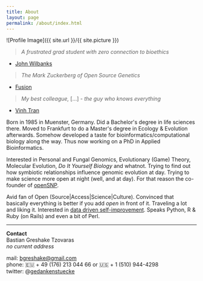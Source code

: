 ```yaml
---
title: About
layout: page
permalink: /about/index.html
---
```

<style>
img { width: 50%; margin: 0 auto; display: block; }
</style>

![Profile Image]({{ site.url }}/{{ site.picture }})

> *A frustrated grad student with zero connection to bioethics*

- [John Wilbanks](http://www.twitter.com/wilbanks)

> *The Mark Zuckerberg of Open Source Genetics*

- [Fusion](http://fusion.net/story/47945/this-guy-is-the-mark-zuckerberg-of-open-source-genetics/)

> *My best colleague,* […] *- the guy who knows everything*

- [Vinh Tran](https://trvinh.github.io/2017/04/20/how-i-met-r/)

Born in 1985 in Muenster, Germany. Did a Bachelor's degree in life sciences there. Moved to Frankfurt to do a Master's degree in Ecology & Evolution afterwards. Somehow developed a taste for bioinformatics/computational biology along the way. Thus now working on a PhD in Applied Bioinformatics.

Interested in Personal and Fungal Genomics, Evolutionary \(Game\) Theory, Molecular Evolution, *Do It Yourself Biology* and whatnot. Trying to find out how symbiotic relationships influence genomic evolution  at day. Trying to make science more open at night (well, and at day). For that reason the co-founder of [openSNP](https://opensnp.org).

Avid fan of Open \(Source\|Access\|Science\|Culture\). Convinced that basically everything is better if you add *open* in front of it. Traveling a lot and liking it. Interested in [data driven self-improvement](/quantifiedself/). Speaks Python, R & Ruby (on Rails) and even a bit of Perl.

---

**Contact**<br/>
Bastian Greshake Tzovaras<br/>
*no current address*

mail: bgreshake@gmail.com <br/>
phone: 🇪🇺 + 49 (176) 213 044 66 or 🇺🇸 + 1 (510) 944-4298 <br/>
twitter: @[gedankenstuecke](http://www.twitter.com/gedankenstuecke)
